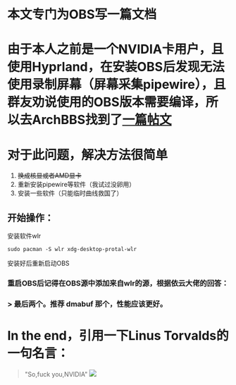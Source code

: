 # 本文专门为OBS写一篇文档
# 由于本人之前是一个NVIDIA卡用户，且使用Hyprland，在安装OBS后发现无法使用录制屏幕（屏幕采集pipewire），且群友劝说使用的OBS版本需要编译，所以去ArchBBS找到了[一篇帖文](https://bbs.archlinuxcn.org/viewtopic.php?id=13682)
# 对于此问题，解决方法很简单
1. ~~换成核显或者AMD显卡~~
2. 重新安装pipewire等软件（我试过没卵用）
3. 安装一些软件（只能临时曲线救国了）
## 开始操作：
安装软件wlr
```
sudo pacman -S wlr xdg-desktop-protal-wlr
```
安装好后重新启动OBS
### 重启OBS后记得在OBS源中添加来自wlr的源，根据依云大佬的回答：
### > 最后两个。推荐 dmabuf 那个，性能应该更好。

# In the end，引用一下Linus Torvalds的一句名言：
> "So,fuck you,NVIDIA"
![](https://s1.imagehub.cc/images/2024/02/08/147073350e975774d9c71d0cbaa0066b.jpeg)